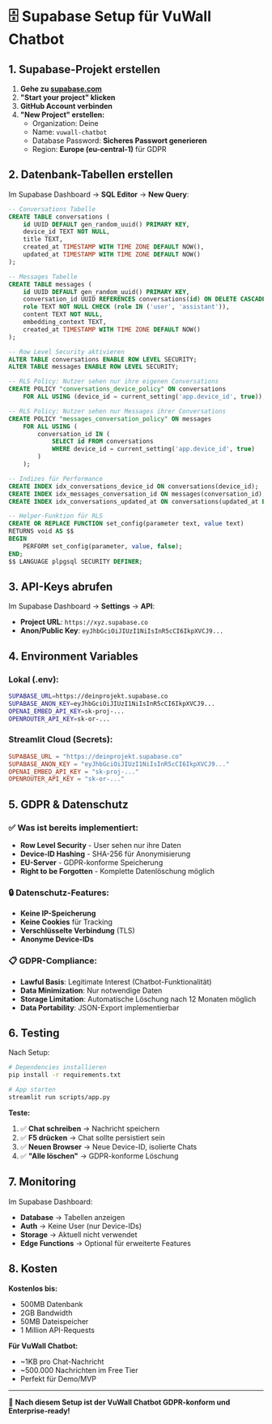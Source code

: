 # 🗄️ Supabase Setup für VuWall Chatbot

## 1. Supabase-Projekt erstellen

1. **Gehe zu [supabase.com](https://supabase.com)**
2. **"Start your project" klicken**
3. **GitHub Account verbinden**
4. **"New Project" erstellen:**
   - Organization: Deine
   - Name: `vuwall-chatbot`
   - Database Password: **Sicheres Passwort generieren**
   - Region: **Europe (eu-central-1)** für GDPR

## 2. Datenbank-Tabellen erstellen

Im Supabase Dashboard → **SQL Editor** → **New Query**:

```sql
-- Conversations Tabelle
CREATE TABLE conversations (
    id UUID DEFAULT gen_random_uuid() PRIMARY KEY,
    device_id TEXT NOT NULL,
    title TEXT,
    created_at TIMESTAMP WITH TIME ZONE DEFAULT NOW(),
    updated_at TIMESTAMP WITH TIME ZONE DEFAULT NOW()
);

-- Messages Tabelle  
CREATE TABLE messages (
    id UUID DEFAULT gen_random_uuid() PRIMARY KEY,
    conversation_id UUID REFERENCES conversations(id) ON DELETE CASCADE,
    role TEXT NOT NULL CHECK (role IN ('user', 'assistant')),
    content TEXT NOT NULL,
    embedding_context TEXT,
    created_at TIMESTAMP WITH TIME ZONE DEFAULT NOW()
);

-- Row Level Security aktivieren
ALTER TABLE conversations ENABLE ROW LEVEL SECURITY;
ALTER TABLE messages ENABLE ROW LEVEL SECURITY;

-- RLS Policy: Nutzer sehen nur ihre eigenen Conversations
CREATE POLICY "conversations_device_policy" ON conversations
    FOR ALL USING (device_id = current_setting('app.device_id', true));

-- RLS Policy: Nutzer sehen nur Messages ihrer Conversations
CREATE POLICY "messages_conversation_policy" ON messages
    FOR ALL USING (
        conversation_id IN (
            SELECT id FROM conversations 
            WHERE device_id = current_setting('app.device_id', true)
        )
    );

-- Indizes für Performance
CREATE INDEX idx_conversations_device_id ON conversations(device_id);
CREATE INDEX idx_messages_conversation_id ON messages(conversation_id);
CREATE INDEX idx_conversations_updated_at ON conversations(updated_at DESC);

-- Helper-Funktion für RLS
CREATE OR REPLACE FUNCTION set_config(parameter text, value text)
RETURNS void AS $$
BEGIN
    PERFORM set_config(parameter, value, false);
END;
$$ LANGUAGE plpgsql SECURITY DEFINER;
```

## 3. API-Keys abrufen

Im Supabase Dashboard → **Settings** → **API**:

- **Project URL**: `https://xyz.supabase.co`
- **Anon/Public Key**: `eyJhbGciOiJIUzI1NiIsInR5cCI6IkpXVCJ9...`

## 4. Environment Variables

### Lokal (.env):
```bash
SUPABASE_URL=https://deinprojekt.supabase.co
SUPABASE_ANON_KEY=eyJhbGciOiJIUzI1NiIsInR5cCI6IkpXVCJ9...
OPENAI_EMBED_API_KEY=sk-proj-...
OPENROUTER_API_KEY=sk-or-...
```

### Streamlit Cloud (Secrets):
```toml
SUPABASE_URL = "https://deinprojekt.supabase.co"
SUPABASE_ANON_KEY = "eyJhbGciOiJIUzI1NiIsInR5cCI6IkpXVCJ9..."
OPENAI_EMBED_API_KEY = "sk-proj-..."
OPENROUTER_API_KEY = "sk-or-..."
```

## 5. GDPR & Datenschutz

### ✅ Was ist bereits implementiert:
- **Row Level Security** - User sehen nur ihre Daten
- **Device-ID Hashing** - SHA-256 für Anonymisierung
- **EU-Server** - GDPR-konforme Speicherung
- **Right to be Forgotten** - Komplette Datenlöschung möglich

### 🔒 Datenschutz-Features:
- **Keine IP-Speicherung**
- **Keine Cookies** für Tracking
- **Verschlüsselte Verbindung** (TLS)
- **Anonyme Device-IDs**

### 📋 GDPR-Compliance:
- **Lawful Basis**: Legitimate Interest (Chatbot-Funktionalität)
- **Data Minimization**: Nur notwendige Daten
- **Storage Limitation**: Automatische Löschung nach 12 Monaten möglich
- **Data Portability**: JSON-Export implementierbar

## 6. Testing

Nach Setup:

```bash
# Dependencies installieren
pip install -r requirements.txt

# App starten
streamlit run scripts/app.py
```

**Teste:**
1. ✅ **Chat schreiben** → Nachricht speichern
2. ✅ **F5 drücken** → Chat sollte persistiert sein
3. ✅ **Neuen Browser** → Neue Device-ID, isolierte Chats
4. ✅ **"Alle löschen"** → GDPR-konforme Löschung

## 7. Monitoring

Im Supabase Dashboard:
- **Database** → Tabellen anzeigen
- **Auth** → Keine User (nur Device-IDs)
- **Storage** → Aktuell nicht verwendet
- **Edge Functions** → Optional für erweiterte Features

## 8. Kosten

**Kostenlos bis:**
- 500MB Datenbank
- 2GB Bandwidth
- 50MB Dateispeicher
- 1 Million API-Requests

**Für VuWall Chatbot:**
- ~1KB pro Chat-Nachricht
- ~500.000 Nachrichten im Free Tier
- Perfekt für Demo/MVP

---

🎯 **Nach diesem Setup ist der VuWall Chatbot GDPR-konform und Enterprise-ready!**